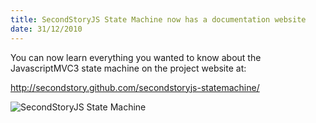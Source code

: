 ```yaml
--- 
title: SecondStoryJS State Machine now has a documentation website
date: 31/12/2010
---
```


You can now learn everything you wanted to know about the JavascriptMVC3 state machine on the project website at:

<a href="http://secondstory.github.com/secondstoryjs-router/">http://secondstory.github.com/secondstoryjs-statemachine/</a>

<img src="http://src.sencha.io/-30/http://awardwinningfjords.com/images/SecondStoryJS-StateMachine.png" alt="SecondStoryJS State Machine" />
